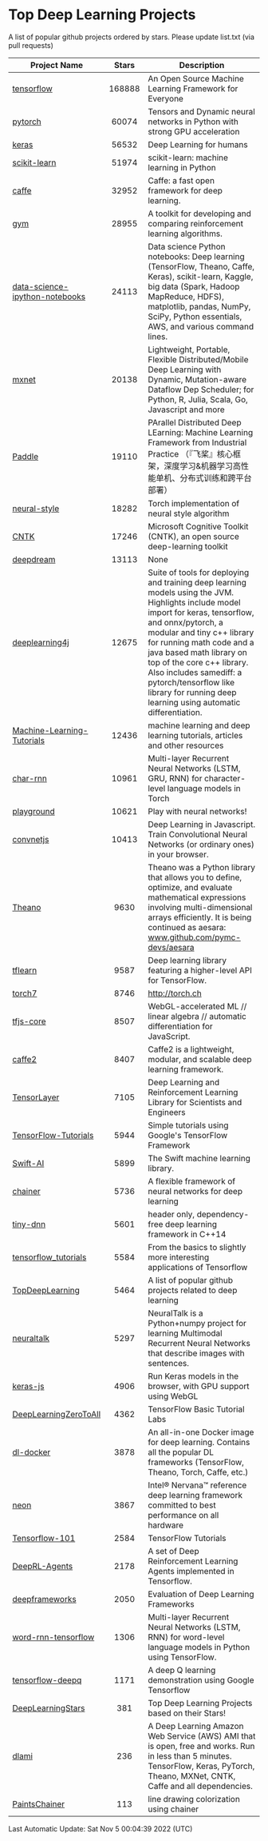 # Top Deep Learning Projects
A list of popular github projects ordered by stars.
Please update list.txt (via pull requests)

|Project Name| Stars | Description |
| ---------- |:-----:| ----------- |
| [tensorflow](https://github.com/tensorflow/tensorflow) | 168888 | An Open Source Machine Learning Framework for Everyone |
| [pytorch](https://github.com/pytorch/pytorch) | 60074 | Tensors and Dynamic neural networks in Python with strong GPU acceleration |
| [keras](https://github.com/keras-team/keras) | 56532 | Deep Learning for humans |
| [scikit-learn](https://github.com/scikit-learn/scikit-learn) | 51974 | scikit-learn: machine learning in Python |
| [caffe](https://github.com/BVLC/caffe) | 32952 | Caffe: a fast open framework for deep learning. |
| [gym](https://github.com/openai/gym) | 28955 | A toolkit for developing and comparing reinforcement learning algorithms. |
| [data-science-ipython-notebooks](https://github.com/donnemartin/data-science-ipython-notebooks) | 24113 | Data science Python notebooks: Deep learning (TensorFlow, Theano, Caffe, Keras), scikit-learn, Kaggle, big data (Spark, Hadoop MapReduce, HDFS), matplotlib, pandas, NumPy, SciPy, Python essentials, AWS, and various command lines. |
| [mxnet](https://github.com/apache/mxnet) | 20138 | Lightweight, Portable, Flexible Distributed/Mobile Deep Learning with Dynamic, Mutation-aware Dataflow Dep Scheduler; for Python, R, Julia, Scala, Go, Javascript and more |
| [Paddle](https://github.com/PaddlePaddle/Paddle) | 19110 | PArallel Distributed Deep LEarning: Machine Learning Framework from Industrial Practice （『飞桨』核心框架，深度学习&机器学习高性能单机、分布式训练和跨平台部署） |
| [neural-style](https://github.com/jcjohnson/neural-style) | 18282 | Torch implementation of neural style algorithm |
| [CNTK](https://github.com/microsoft/CNTK) | 17246 | Microsoft Cognitive Toolkit (CNTK), an open source deep-learning toolkit |
| [deepdream](https://github.com/google/deepdream) | 13113 | None |
| [deeplearning4j](https://github.com/deeplearning4j/deeplearning4j) | 12675 | Suite of tools for deploying and training deep learning models using the JVM. Highlights include model import for keras, tensorflow, and onnx/pytorch, a modular and tiny c++ library for running math code and a java based math library on top of the core c++ library. Also includes samediff: a pytorch/tensorflow like library for running deep learning using automatic differentiation. |
| [Machine-Learning-Tutorials](https://github.com/ujjwalkarn/Machine-Learning-Tutorials) | 12436 | machine learning and deep learning tutorials, articles and other resources  |
| [char-rnn](https://github.com/karpathy/char-rnn) | 10961 | Multi-layer Recurrent Neural Networks (LSTM, GRU, RNN) for character-level language models in Torch |
| [playground](https://github.com/tensorflow/playground) | 10621 | Play with neural networks! |
| [convnetjs](https://github.com/karpathy/convnetjs) | 10413 | Deep Learning in Javascript. Train Convolutional Neural Networks (or ordinary ones) in your browser. |
| [Theano](https://github.com/Theano/Theano) | 9630 | Theano was a Python library that allows you to define, optimize, and evaluate mathematical expressions involving multi-dimensional arrays efficiently. It is being continued as aesara: www.github.com/pymc-devs/aesara |
| [tflearn](https://github.com/tflearn/tflearn) | 9587 | Deep learning library featuring a higher-level API for TensorFlow. |
| [torch7](https://github.com/torch/torch7) | 8746 | http://torch.ch |
| [tfjs-core](https://github.com/tensorflow/tfjs-core) | 8507 | WebGL-accelerated ML // linear algebra // automatic differentiation for JavaScript. |
| [caffe2](https://github.com/facebookarchive/caffe2) | 8407 | Caffe2 is a lightweight, modular, and scalable deep learning framework. |
| [TensorLayer](https://github.com/tensorlayer/TensorLayer) | 7105 | Deep Learning and Reinforcement Learning Library for Scientists and Engineers  |
| [TensorFlow-Tutorials](https://github.com/nlintz/TensorFlow-Tutorials) | 5944 | Simple tutorials using Google's TensorFlow Framework |
| [Swift-AI](https://github.com/Swift-AI/Swift-AI) | 5899 | The Swift machine learning library. |
| [chainer](https://github.com/chainer/chainer) | 5736 | A flexible framework of neural networks for deep learning |
| [tiny-dnn](https://github.com/tiny-dnn/tiny-dnn) | 5601 | header only, dependency-free deep learning framework in C++14 |
| [tensorflow_tutorials](https://github.com/pkmital/tensorflow_tutorials) | 5584 | From the basics to slightly more interesting applications of Tensorflow |
| [TopDeepLearning](https://github.com/aymericdamien/TopDeepLearning) | 5464 | A list of popular github projects related to deep learning |
| [neuraltalk](https://github.com/karpathy/neuraltalk) | 5297 | NeuralTalk is a Python+numpy project for learning Multimodal Recurrent Neural Networks that describe images with sentences. |
| [keras-js](https://github.com/transcranial/keras-js) | 4906 | Run Keras models in the browser, with GPU support using WebGL |
| [DeepLearningZeroToAll](https://github.com/hunkim/DeepLearningZeroToAll) | 4362 | TensorFlow Basic Tutorial Labs |
| [dl-docker](https://github.com/floydhub/dl-docker) | 3878 | An all-in-one Docker image for deep learning. Contains all the popular DL frameworks (TensorFlow, Theano, Torch, Caffe, etc.) |
| [neon](https://github.com/NervanaSystems/neon) | 3867 | Intel® Nervana™ reference deep learning framework committed to best performance on all hardware |
| [Tensorflow-101](https://github.com/sjchoi86/Tensorflow-101) | 2584 | TensorFlow Tutorials |
| [DeepRL-Agents](https://github.com/awjuliani/DeepRL-Agents) | 2178 | A set of Deep Reinforcement Learning Agents implemented in Tensorflow. |
| [deepframeworks](https://github.com/zer0n/deepframeworks) | 2050 | Evaluation of Deep Learning Frameworks |
| [word-rnn-tensorflow](https://github.com/hunkim/word-rnn-tensorflow) | 1306 | Multi-layer Recurrent Neural Networks (LSTM, RNN) for word-level language models in Python using TensorFlow. |
| [tensorflow-deepq](https://github.com/siemanko/tensorflow-deepq) | 1171 | A deep Q learning demonstration using Google Tensorflow |
| [DeepLearningStars](https://github.com/hunkim/DeepLearningStars) | 381 | Top Deep Learning Projects based on their Stars! |
| [dlami](https://github.com/ritchieng/dlami) | 236 | A Deep Learning Amazon Web Service (AWS) AMI that is open, free and works. Run in less than 5 minutes. TensorFlow, Keras, PyTorch, Theano, MXNet, CNTK, Caffe and all dependencies. |
| [PaintsChainer](https://github.com/taizan/PaintsChainer) | 113 | line drawing colorization using chainer |

Last Automatic Update: Sat Nov  5 00:04:39 2022 (UTC)
